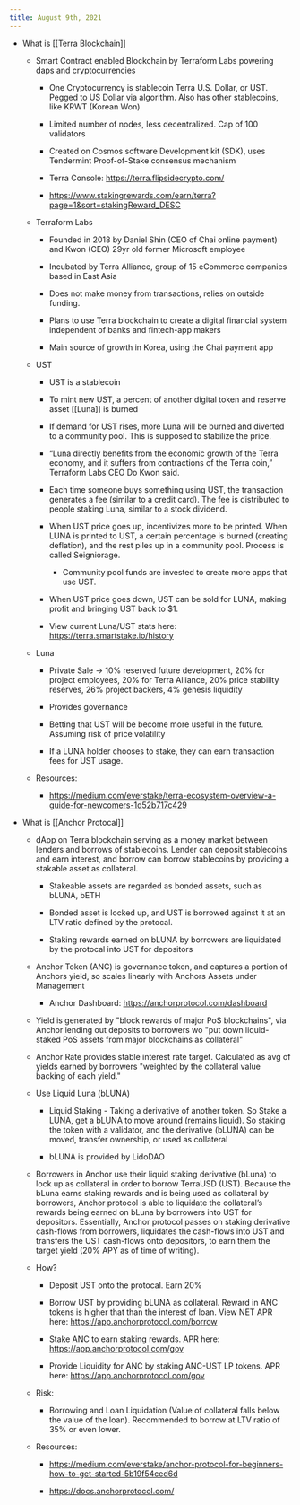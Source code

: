 ```yaml
---
title: August 9th, 2021
---
```


- What is [[Terra Blockchain]]
	 - Smart Contract enabled Blockchain by Terraform Labs powering daps and cryptocurrencies
		 - One Cryptocurrency is stablecoin Terra U.S. Dollar, or UST. Pegged to US Dollar via algorithm. Also has other stablecoins, like KRWT (Korean Won)

		 - Limited number of nodes, less decentralized. Cap of 100 validators

		 - Created on Cosmos software Development kit (SDK), uses Tendermint Proof-of-Stake consensus mechanism

		 - Terra Console: https://terra.flipsidecrypto.com/

		 - https://www.stakingrewards.com/earn/terra?page=1&sort=stakingReward_DESC

	 - Terraform Labs
		 - Founded in 2018 by Daniel Shin (CEO of Chai online payment) and Kwon (CEO) 29yr old former Microsoft employee

		 - Incubated by Terra Alliance, group of 15 eCommerce companies based in East Asia

		 - Does not make money from transactions, relies on outside funding. 

		 - Plans to use Terra blockchain to create a digital financial system independent of banks and fintech-app makers

		 - Main source of growth in Korea, using the Chai payment app

	 - UST
		 - UST is a stablecoin

		 - To mint new UST, a percent of another digital token and reserve asset [[Luna]] is burned

		 - If demand for UST rises, more Luna will be burned and diverted to a community pool. This is supposed to stabilize the price. 

		 - “Luna directly benefits from the economic growth of the Terra economy, and it suffers from contractions of the Terra coin,” Terraform Labs CEO Do Kwon said.

		 - Each time someone buys something using UST, the transaction generates a fee (similar to a credit card). The fee is distributed to people staking Luna, similar to a stock dividend.

		 - When UST price goes up, incentivizes more to be printed. When LUNA is printed to UST, a certain percentage is burned (creating deflation), and the rest piles up in a community pool. Process is called Seigniorage.
			 - Community pool funds are invested to create more apps that use UST.

		 - When UST price goes down, UST can be sold for LUNA, making profit and bringing UST back to $1. 

		 - View current Luna/UST stats here: https://terra.smartstake.io/history

	 - Luna
		 - Private Sale -> 10% reserved future development, 20% for project employees, 20% for Terra Alliance, 20% price stability reserves, 26% project backers, 4% genesis liquidity

		 - Provides governance

		 - Betting that UST will be become more useful in the future. Assuming risk of price volatility 

		 - If a LUNA holder chooses to stake, they can earn transaction fees for UST usage.

	 - Resources:
		 - https://medium.com/everstake/terra-ecosystem-overview-a-guide-for-newcomers-1d52b717c429

- What is [[Anchor Protocal]]
	 - dApp on Terra blockchain serving as a money market between lenders and borrows of stablecoins. Lender can deposit stablecoins and earn interest, and borrow can borrow stablecoins by providing a stakable asset as collateral. 
		 - Stakeable assets are regarded as bonded assets, such as bLUNA, bETH

		 - Bonded asset is locked up, and UST is borrowed against it at an LTV ratio defined by the protocal. 

		 - Staking rewards earned on bLUNA by borrowers are liquidated by the protocal into UST for depositors

	 - Anchor Token (ANC) is governance token, and captures a portion of Anchors yield, so scales linearly with Anchors Assets under Management 
		 - Anchor Dashboard: https://anchorprotocol.com/dashboard

	 - Yield is generated by "block rewards of major PoS blockchains", via Anchor lending out deposits to borrowers wo "put down liquid-staked PoS assets from major blockchains as collateral" 

	 - Anchor Rate provides stable interest rate target. Calculated as avg of yields earned by borrowers "weighted by the collateral value backing of each yield."

	 - Use Liquid Luna (bLUNA)
		 - Liquid Staking - Taking a derivative of another token. So Stake a LUNA, get a bLUNA to move around (remains liquid). So staking the token with a validator, and the derivative (bLUNA) can be moved, transfer ownership, or used as collateral

		 - bLUNA is provided by LidoDAO

	 - Borrowers in Anchor use their liquid staking derivative (bLuna) to lock up as collateral in order to borrow TerraUSD (UST). Because the bLuna earns staking rewards and is being used as collateral by borrowers, Anchor protocol is able to liquidate the collateral’s rewards being earned on bLuna by borrowers into UST for depositors. Essentially, Anchor protocol passes on staking derivative cash-flows from borrowers, liquidates the cash-flows into UST and transfers the UST cash-flows onto depositors, to earn them the target yield (20% APY as of time of writing).

	 - How? 
		 - Deposit UST onto the protocal. Earn 20%

		 - Borrow UST by providing bLUNA as collateral. Reward in ANC tokens is higher that than the interest of loan. View NET APR here: https://app.anchorprotocol.com/borrow

		 - Stake ANC to earn staking rewards. APR here: https://app.anchorprotocol.com/gov

		 - Provide Liquidity for ANC by staking ANC-UST LP tokens. APR here: https://app.anchorprotocol.com/gov

	 - Risk:
		 - Borrowing and Loan Liquidation (Value of collateral falls below the value of the loan). Recommended to borrow at LTV ratio of 35% or even lower.

	 - Resources:
		 - https://medium.com/everstake/anchor-protocol-for-beginners-how-to-get-started-5b19f54ced6d

		 - https://docs.anchorprotocol.com/

